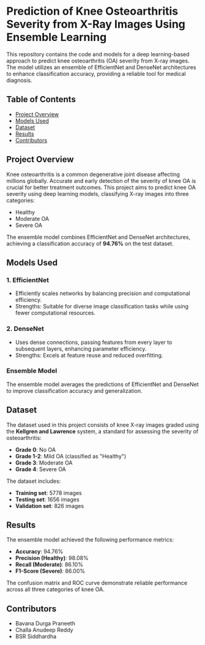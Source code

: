 # Prediction of Knee Osteoarthritis Severity from X-Ray Images Using Ensemble Learning

This repository contains the code and models for a deep learning-based approach to predict knee osteoarthritis (OA) severity from X-ray images. The model utilizes an ensemble of EfficientNet and DenseNet architectures to enhance classification accuracy, providing a reliable tool for medical diagnosis.

## Table of Contents
- [Project Overview](#project-overview)
- [Models Used](#models-used)
- [Dataset](#dataset)
- [Results](#results)
- [Contributors](#contributors)

## Project Overview

Knee osteoarthritis is a common degenerative joint disease affecting millions globally. Accurate and early detection of the severity of knee OA is crucial for better treatment outcomes. This project aims to predict knee OA severity using deep learning models, classifying X-ray images into three categories:
- Healthy
- Moderate OA
- Severe OA

The ensemble model combines EfficientNet and DenseNet architectures, achieving a classification accuracy of **94.76%** on the test dataset.

## Models Used

### 1. EfficientNet
- Efficiently scales networks by balancing precision and computational efficiency.
- Strengths: Suitable for diverse image classification tasks while using fewer computational resources.

### 2. DenseNet
- Uses dense connections, passing features from every layer to subsequent layers, enhancing parameter efficiency.
- Strengths: Excels at feature reuse and reduced overfitting.

### Ensemble Model
The ensemble model averages the predictions of EfficientNet and DenseNet to improve classification accuracy and generalization.

## Dataset

The dataset used in this project consists of knee X-ray images graded using the **Kellgren and Lawrence** system, a standard for assessing the severity of osteoarthritis:
- **Grade 0**: No OA
- **Grade 1-2**: Mild OA (classified as "Healthy")
- **Grade 3**: Moderate OA
- **Grade 4**: Severe OA

The dataset includes:
- **Training set**: 5778 images
- **Testing set**: 1656 images
- **Validation set**: 826 images

## Results

The ensemble model achieved the following performance metrics:
- **Accuracy**: 94.76%
- **Precision (Healthy)**: 98.08%
- **Recall (Moderate)**: 86.10%
- **F1-Score (Severe)**: 86.00%

The confusion matrix and ROC curve demonstrate reliable performance across all three categories of knee OA.

## Contributors

- Bavana Durga Praneeth
- Challa Anudeep Reddy
- BSR Siddhardha
